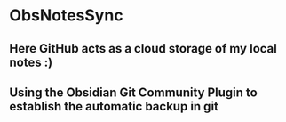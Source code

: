 # ObsNotesSync

## Here GitHub acts as a cloud storage  of my local notes :) 

## Using the Obsidian Git Community Plugin to establish the automatic backup in git
